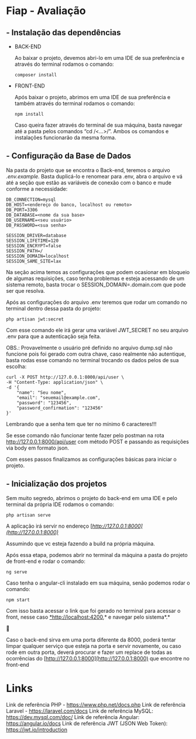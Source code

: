 # Fiap - Avaliação

## - Instalação das dependências

- BACK-END
    
    Ao baixar o projeto, devemos abri-lo em uma IDE de sua preferência e através do terminal rodamos o comando:
    
    ```
    composer install
    ```
    

- FRONT-END
    
    Após baixar o projeto, abrimos em uma IDE de sua preferência e também através do terminal rodamos o comando:
    
    ```
    npm install
    ```
    
    Caso queira fazer através do terminal de sua máquina, basta navegar até a pasta pelos comandos “cd <pasta>/<…>/<pasta-do-projeto>”. Ambos os comandos e instalações funcionarão da mesma forma.
    

## - Configuração da Base de Dados

Na pasta do projeto que se encontra o Back-end, teremos o arquivo *.env.example.* Basta duplicá-lo e renomear para .env, abra o arquivo e vá até a seção que estão as variáveis de conexão com o banco e mude conforme a necessidade:

```
DB_CONNECTION=mysql
DB_HOST=<endereço do banco, localhost ou remoto>
DB_PORT=3306
DB_DATABASE=<nome da sua base>
DB_USERNAME=<seu usuário>
DB_PASSWORD=<sua senha>
```

```
SESSION_DRIVER=database
SESSION_LIFETIME=120
SESSION_ENCRYPT=false
SESSION_PATH=/
SESSION_DOMAIN=localhost
SESSION_SAME_SITE=lax
```

Na seção acima temos as configurações que podem ocasionar em bloqueio de algumas requisições, caso tenha problemas e esteja acessando de um sistema remoto, basta trocar o SESSION_DOMAIN=.domain.com que pode ser que resolva.

Após as configurações do arquivo .env teremos que rodar um comando no terminal dentro dessa pasta do projeto:

```
php artisan jwt:secret
```

Com esse comando ele irá gerar uma variável JWT_SECRET no seu arquivo .env para que a autenticação seja feita. 

OBS.: Provavelmente o usuário pré definido no arquivo dump.sql não funcione pois foi gerado com outra chave, caso realmente não autentique, basta rodas esse comando no terminal trocando os dados pelos de sua escolha:

```
curl -X POST http://127.0.0.1:8000/api/user \ 
-H "Content-Type: application/json" \
-d '{
    "name": "Seu nome",   
    "email": "seuemail@example.com",
    "password": "123456",  
    "password_confirmation": "123456"   
}'
```

Lembrando que a senha tem que ter no mínimo 6 caracteres!!!

Se esse comando não funcionar tente fazer pelo postman na rota http://127.0.0.1:8000/api/user com método POST e passando as requisições via body em formato json.

Com esses passos finalizamos as configurações básicas para iniciar o projeto.

## - Inicialização dos projetos

Sem muito segredo, abrimos o projeto do back-end em uma IDE e pelo terminal da própria IDE rodamos o comando:

```
php artisan serve
```

A aplicação irá servir no endereço [*http://127.0.0.1:8000](http://127.0.0.1:8000)* 

Assumindo que vc esteja fazendo a build na própria máquina.

Após essa etapa, podemos abrir no terminal da máquina a pasta do projeto de front-end e rodar o comando:

```
ng serve
```

Caso tenha o angular-cli instalado em sua máquina, senão podemos rodar o comando:

```
npm start
```

Com isso basta acessar o link que foi gerado no terminal para acessar o front, nesse caso [*http://localhost:4200](http://localhost:4200),* e navegar pelo sistema*.*

<aside>
🚨

Caso o back-end sirva em uma porta diferente da 8000, poderá tentar limpar qualquer serviço que esteja na porta e servir novamente, ou caso rode em outra porta, deverá procurar e fazer um replace de todas as ocorrências do [http://127.0.0.1:8000](http://127.0.0.1:8000) que encontre no front-end

</aside>

# Links

Link de referência 
PHP - https://www.php.net/docs.php
Link de referência 
Laravel  - https://laravel.com/docs
Link de referência 
MySQL: https://dev.mysql.com/doc/
Link de referência 
Angular: https://angular.io/docs
Link de referência 
JWT (JSON Web Token): https://jwt.io/introduction
